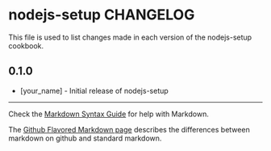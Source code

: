 nodejs-setup CHANGELOG
======================

This file is used to list changes made in each version of the nodejs-setup cookbook.

0.1.0
-----
- [your_name] - Initial release of nodejs-setup

- - -
Check the [Markdown Syntax Guide](http://daringfireball.net/projects/markdown/syntax) for help with Markdown.

The [Github Flavored Markdown page](http://github.github.com/github-flavored-markdown/) describes the differences between markdown on github and standard markdown.
